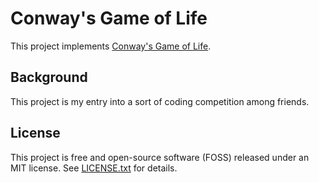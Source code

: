 # Conway's Game of Life

This project implements [Conway's Game of Life](https://en.wikipedia.org/wiki/Conway's_Game_of_Life).

## Background

This project is my entry into a sort of coding competition among friends.

## License

This project is free and open-source software (FOSS) released under an MIT license. See [LICENSE.txt](https://github.com/Xyaneon/conways-game-of-life/blob/main/LICENSE.txt) for details.